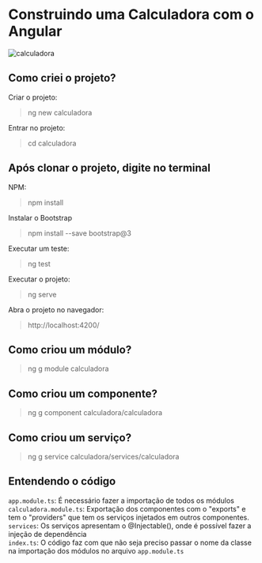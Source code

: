 # Construindo uma Calculadora com o Angular
![calculadora](https://user-images.githubusercontent.com/72028645/133897006-c1f8a583-4bc2-42cc-b958-d097f6f5abb4.png)

## Como criei o projeto?
Criar o projeto:
>ng new calculadora

Entrar no projeto:
>cd calculadora

## Após clonar o projeto, digite no terminal
NPM:
>npm install

Instalar o Bootstrap
>npm install --save bootstrap@3

Executar um teste:
>ng test

Executar o projeto:
>ng serve

Abra o projeto no navegador:
>http://localhost:4200/

## Como criou um módulo?
>ng g module calculadora

## Como criou um componente?
>ng g component calculadora/calculadora

## Como criou um serviço?
>ng g service calculadora/services/calculadora

## Entendendo o código
`app.module.ts`: É necessário fazer a importação de todos os módulos <br>
`calculadora.module.ts`: Exportação dos componentes com o "exports" e tem o "providers" que tem os serviços injetados em outros componentes. <br>
`services`: Os serviços apresentam o @Injectable(), onde é possível fazer a injeção de dependência <br>
`index.ts`: O código faz com que não seja preciso passar o nome da classe na importação dos módulos no arquivo `app.module.ts` <br>

